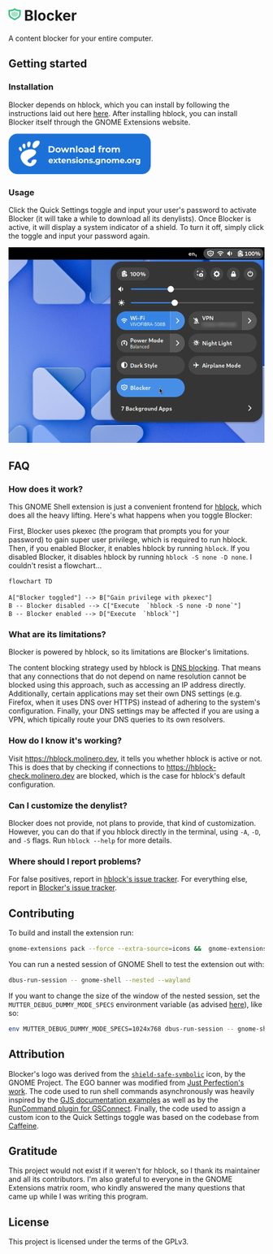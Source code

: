 <h1><img height="25" src="assets/blocker.svg"> Blocker</h1>

A content blocker for your entire computer.

## Getting started

### Installation

Blocker depends on hblock, which you can install by following the instructions laid out here [here](https://github.com/hectorm/hblock/blob/master/PACKAGES.md). After installing hblock, you can install Blocker itself through the GNOME Extensions website.

<img height="80" src="assets/ego.png">

### Usage

Click the Quick Settings toggle and input your user's password to activate Blocker (it will take a while to download all its denylists). Once Blocker is active, it will display a system indicator of a shield. To turn it off, simply click the toggle and input your password again.

![Screenshot of the Quick Settings menu with the Blocker toggle](assets/screenshot.png)

## FAQ

### How does it work?

This GNOME Shell extension is just a convenient frontend for [hblock](https://github.com/hectorm/hblock/), which does all the heavy lifting. Here's what happens when you toggle Blocker:

First, Blocker uses pkexec (the program that prompts you for your password) to gain super user privilege, which is required to run hblock. Then, if you enabled Blocker, it enables hblock by running `hblock`. If you disabled Blocker, it disables hblock by running `hblock -S none -D none`. I couldn't resist a flowchart...

```mermaid
flowchart TD

A["Blocker toggled"] --> B["Gain privilege with pkexec"]
B -- Blocker disabled --> C["Execute  `hblock -S none -D none`"]
B -- Blocker enabled --> D["Execute  `hblock`"]
```

### What are its limitations?

Blocker is powered by hblock, so its limitations are Blocker's limitations.

The content blocking strategy used by hblock is [DNS blocking](https://en.wikipedia.org/wiki/DNS_blocking). That means that any connections that do not depend on name resolution cannot be blocked using this approach, such as accessing an IP address directly. Additionally, certain applications may set their own DNS settings (e.g. Firefox, when it uses DNS over HTTPS) instead of adhering to the system's configuration. Finally, your DNS settings may be affected if you are using a VPN, which tipically route your DNS queries to its own resolvers.

### How do I know it's working?

Visit https://hblock.molinero.dev, it tells you whether hblock is active or not. This is does that by checking if connections to https://hblock-check.molinero.dev are blocked, which is the case for hblock's default configuration.

### Can I customize the denylist?

Blocker does not provide, not plans to provide, that kind of customization. However, you can do that if you hblock directly in the terminal, using `-A`, `-D`, and `-S` flags. Run `hblock --help` for more details.

### Where should I report problems?

For false positives, report in [hblock's issue tracker](https://github.com/hectorm/hblock/issues). For everything else, report in [Blocker's issue tracker](https://github.com/pesader/gnome-shell-extension-blocker/issues).

## Contributing

To build and install the extension run:

```bash
gnome-extensions pack --force --extra-source=icons &&  gnome-extensions install blocker@pesader.dev.shell-extension.zip --force
```

You can run a nested session of GNOME Shell to test the extension out with:

```bash
dbus-run-session -- gnome-shell --nested --wayland
```

If you want to change the size of the window of the nested session, set the `MUTTER_DEBUG_DUMMY_MODE_SPECS` environment variable (as advised [here](https://www.youtube.com/watch?v=YjMgtUSYg4w&t=1890s)), like so:

```bash
env MUTTER_DEBUG_DUMMY_MODE_SPECS=1024x768 dbus-run-session -- gnome-shell --nested --wayland
```

## Attribution

Blocker's logo was derived from the [`shield-safe-symbolic`](https://gitlab.gnome.org/World/design/icon-library/-/blob/master/data/resources/icon-dev-kit/shield-safe-symbolic.svg?ref_type=heads) icon, by the GNOME Project. The EGO banner was modified from [Just Perfection's work](https://gitlab.gnome.org/jrahmatzadeh/just-perfection/-/blob/main/data/imgs/ego.svg?ref_type=heads). The code used to run shell commands asynchronously was heavily inspired by the [GJS documentation examples](https://gjs.guide/guides/gio/subprocesses.html) as well as by the [RunCommand plugin for GSConnect](https://github.com/GSConnect/gnome-shell-extension-gsconnect/blob/main/src/service/plugins/runcommand.js). Finally, the code used to assign a custom icon to the Quick Settings toggle was based on the codebase from [Caffeine](https://github.com/eonpatapon/gnome-shell-extension-caffeine).

## Gratitude

This project would not exist if it weren't for hblock, so I thank its maintainer and all its contributors. I'm also grateful to everyone in the GNOME Extensions matrix room, who kindly answered the many questions that came up while I was writing this program.

## License

This project is licensed under the terms of the GPLv3.
